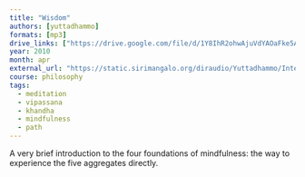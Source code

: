 ```yaml
---
title: "Wisdom"
authors: [yuttadhammo]
formats: [mp3]
drive_links: ["https://drive.google.com/file/d/1Y8IhR2ohwAjuVdYAOaFke5AnVVsSkTSs/view?usp=drivesdk"]
year: 2010
month: apr
external_url: "https://static.sirimangalo.org/diraudio/Yuttadhammo/Internet/100427_Wisdom.mp3"
course: philosophy
tags:
  - meditation
  - vipassana
  - khandha
  - mindfulness
  - path
---
```


A very brief introduction to the four foundations of mindfulness: the way to experience the five aggregates directly.


